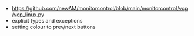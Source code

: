 - https://github.com/newAM/monitorcontrol/blob/main/monitorcontrol/vcp/vcp_linux.py
- explicit types and exceptions
- setting colour to prev/next buttons